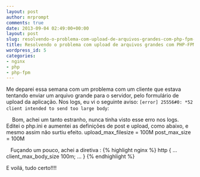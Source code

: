 ```yaml
---
layout: post
author: mrprompt
comments: true
date: 2013-09-04 02:49:00+00:00
layout: post
slug: resolvendo-o-problema-com-upload-de-arquivos-grandes-com-php-fpm-nginx
title: Resolvendo o problema com upload de arquivos grandes com PHP-FPM + Nginx
wordpress_id: 5
categories:
- nginx
- php
- php-fpm
---
```


Me deparei essa semana com um problema com um cliente que estava tentando
enviar um arquivo grande para o servidor, pelo formulário de upload da
aplicação. Nos logs, eu vi o seguinte aviso:
`[error] 25556#0: *52 client intended to send too large body`:



    Bom, achei um tanto estranho, nunca tinha visto esse erro nos logs. Editei o php.ini e aumentei as definições de post e upload, como abaixo, e mesmo assim não surtiu efeito.
upload_max_filesize = 100M post_max_size = 100M

   Fuçando um pouco, achei a diretiva :
{% highlight nginx %}
http {
    ...
    client_max_body_size 100m;
    ...
}
{% endhighlight %}

E voilá, tudo certo!!!!
